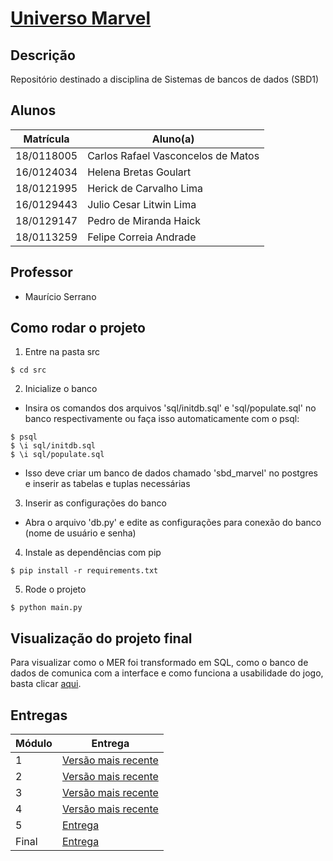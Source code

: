 # [Universo Marvel](https://sbd1.github.io/grupo11-Universo-Marvel)

## Descrição

Repositório destinado a disciplina de Sistemas de bancos de dados (SBD1)

## Alunos

| Matrícula  | Aluno(a)                           |
| ---------- | ---------------------------------- |
| 18/0118005 | Carlos Rafael Vasconcelos de Matos |
| 16/0124034 | Helena Bretas Goulart              |
| 18/0121995 | Herick de Carvalho Lima            |
| 16/0129443 | Julio Cesar Litwin Lima            |
| 18/0129147 | Pedro de Miranda Haick             |
| 18/0113259 | Felipe Correia Andrade             |

## Professor

- Maurício Serrano

## Como rodar o projeto

1. Entre na pasta src

```
$ cd src
```

2. Inicialize o banco

- Insira os comandos dos arquivos 'sql/initdb.sql' e 'sql/populate.sql' no banco respectivamente ou faça isso automaticamente com o psql:

```
$ psql
$ \i sql/initdb.sql
$ \i sql/populate.sql
```

- Isso deve criar um banco de dados chamado 'sbd_marvel' no postgres e inserir as tabelas e tuplas necessárias

3. Inserir as configurações do banco

- Abra o arquivo 'db.py' e edite as configurações para conexão do banco (nome de usuário e senha)

4. Instale as dependências com pip

```
$ pip install -r requirements.txt
```

5. Rode o projeto

```
$ python main.py
```

## Visualização do projeto final

Para visualizar como o MER foi transformado em SQL, como o banco de dados de comunica com a interface e como funciona a usabilidade do jogo, basta clicar [aqui](https://drive.google.com/drive/folders/19rWKBuawbh4axp8h0WZ_2uUE_Qs4NVn1?usp=sharing).

## Entregas

| Módulo  | Entrega                           |
| ---------- | ---------------------------------- |
| 1 | [Versão mais recente](https://github.com/SBD1/grupo11-Universo-Marvel/tree/triggers/Modulo1-MER) |
| 2 | [Versão mais recente](https://github.com/SBD1/grupo11-Universo-Marvel/tree/triggers/Modulo2-MRel)             |
| 3 | [Versão mais recente](https://github.com/SBD1/grupo11-Universo-Marvel/tree/triggers/Modulo3-Normalizacao)           |
| 4 | [Versão mais recente](https://github.com/SBD1/grupo11-Universo-Marvel/tree/triggers/Modulo4-SQL)            |
| 5 | [Entrega](https://github.com/SBD1/grupo11-Universo-Marvel/tree/triggers/Modulo5)            |
| Final | [Entrega](https://github.com/SBD1/grupo11-Universo-Marvel/tree/main)             |
